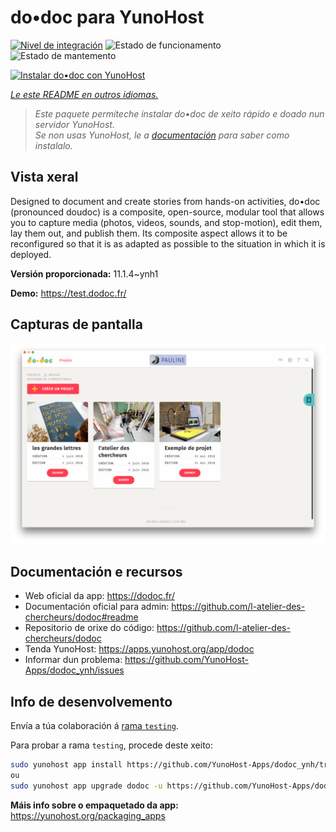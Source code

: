 <!--
NOTA: Este README foi creado automáticamente por <https://github.com/YunoHost/apps/tree/master/tools/readme_generator>
NON debe editarse manualmente.
-->

# do•doc para YunoHost

[![Nivel de integración](https://dash.yunohost.org/integration/dodoc.svg)](https://ci-apps.yunohost.org/ci/apps/dodoc/) ![Estado de funcionamento](https://ci-apps.yunohost.org/ci/badges/dodoc.status.svg) ![Estado de mantemento](https://ci-apps.yunohost.org/ci/badges/dodoc.maintain.svg)

[![Instalar do•doc con YunoHost](https://install-app.yunohost.org/install-with-yunohost.svg)](https://install-app.yunohost.org/?app=dodoc)

*[Le este README en outros idiomas.](./ALL_README.md)*

> *Este paquete permíteche instalar do•doc de xeito rápido e doado nun servidor YunoHost.*  
> *Se non usas YunoHost, le a [documentación](https://yunohost.org/install) para saber como instalalo.*

## Vista xeral

Designed to document and create stories from hands-on activities, do•doc (pronounced doudoc) is a composite, open-source, modular tool that allows you to capture media (photos, videos, sounds, and stop-motion), edit them, lay them out, and publish them. Its composite aspect allows it to be reconfigured so that it is as adapted as possible to the situation in which it is deployed.

**Versión proporcionada:** 11.1.4~ynh1

**Demo:** <https://test.dodoc.fr/>

## Capturas de pantalla

![Captura de pantalla de do•doc](./doc/screenshots/screenshot.png)

## Documentación e recursos

- Web oficial da app: <https://dodoc.fr/>
- Documentación oficial para admin: <https://github.com/l-atelier-des-chercheurs/dodoc#readme>
- Repositorio de orixe do código: <https://github.com/l-atelier-des-chercheurs/dodoc>
- Tenda YunoHost: <https://apps.yunohost.org/app/dodoc>
- Informar dun problema: <https://github.com/YunoHost-Apps/dodoc_ynh/issues>

## Info de desenvolvemento

Envía a túa colaboración á [rama `testing`](https://github.com/YunoHost-Apps/dodoc_ynh/tree/testing).

Para probar a rama `testing`, procede deste xeito:

```bash
sudo yunohost app install https://github.com/YunoHost-Apps/dodoc_ynh/tree/testing --debug
ou
sudo yunohost app upgrade dodoc -u https://github.com/YunoHost-Apps/dodoc_ynh/tree/testing --debug
```

**Máis info sobre o empaquetado da app:** <https://yunohost.org/packaging_apps>
